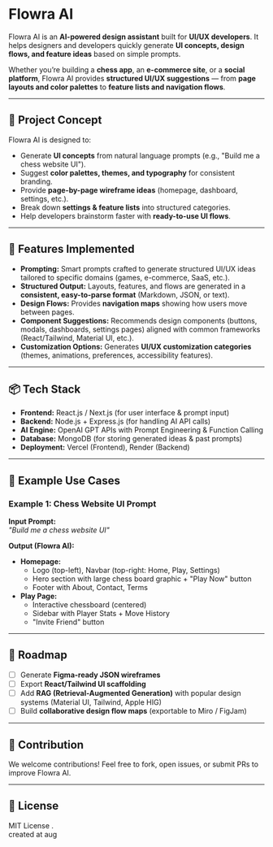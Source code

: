 # Flowra AI  

Flowra AI is an **AI-powered design assistant** built for **UI/UX developers**. It helps designers and developers quickly generate **UI concepts, design flows, and feature ideas** based on simple prompts.  

Whether you’re building a **chess app**, an **e-commerce site**, or a **social platform**, Flowra AI provides **structured UI/UX suggestions** — from **page layouts and color palettes** to **feature lists and navigation flows**.  

---

## 🧠 Project Concept  

Flowra AI is designed to:  
- Generate **UI concepts** from natural language prompts (e.g., "Build me a chess website UI").  
- Suggest **color palettes, themes, and typography** for consistent branding.  
- Provide **page-by-page wireframe ideas** (homepage, dashboard, settings, etc.).  
- Break down **settings & feature lists** into structured categories.  
- Help developers brainstorm faster with **ready-to-use UI flows**.  

---

## 🚀 Features Implemented  

- **Prompting:** Smart prompts crafted to generate structured UI/UX ideas tailored to specific domains (games, e-commerce, SaaS, etc.).  
- **Structured Output:** Layouts, features, and flows are generated in a **consistent, easy-to-parse format** (Markdown, JSON, or text).  
- **Design Flows:** Provides **navigation maps** showing how users move between pages.  
- **Component Suggestions:** Recommends design components (buttons, modals, dashboards, settings pages) aligned with common frameworks (React/Tailwind, Material UI, etc.).  
- **Customization Options:** Generates **UI/UX customization categories** (themes, animations, preferences, accessibility features).  

---

## 📦 Tech Stack  

- **Frontend:** React.js / Next.js (for user interface & prompt input)  
- **Backend:** Node.js + Express.js (for handling AI API calls)  
- **AI Engine:** OpenAI GPT APIs with Prompt Engineering & Function Calling  
- **Database:** MongoDB (for storing generated ideas & past prompts)  
- **Deployment:** Vercel (Frontend), Render (Backend)  

---

## 🎨 Example Use Cases  

### Example 1: Chess Website UI Prompt  
**Input Prompt:**  
*"Build me a chess website UI"*  

**Output (Flowra AI):**  
- **Homepage:**  
  - Logo (top-left), Navbar (top-right: Home, Play, Settings)  
  - Hero section with large chess board graphic + "Play Now" button  
  - Footer with About, Contact, Terms  
- **Play Page:**  
  - Interactive chessboard (centered)  
  - Sidebar with Player Stats + Move History  
  - "Invite Friend" button  

---


## 🚧 Roadmap  

- [ ] Generate **Figma-ready JSON wireframes**  
- [ ] Export **React/Tailwind UI scaffolding**  
- [ ] Add **RAG (Retrieval-Augmented Generation)** with popular design systems (Material UI, Tailwind, Apple HIG)  
- [ ] Build **collaborative design flow maps** (exportable to Miro / FigJam)  

---

## 🤝 Contribution  

We welcome contributions! Feel free to fork, open issues, or submit PRs to improve Flowra AI.  

---

## 📜 License  

MIT License .  
created at aug